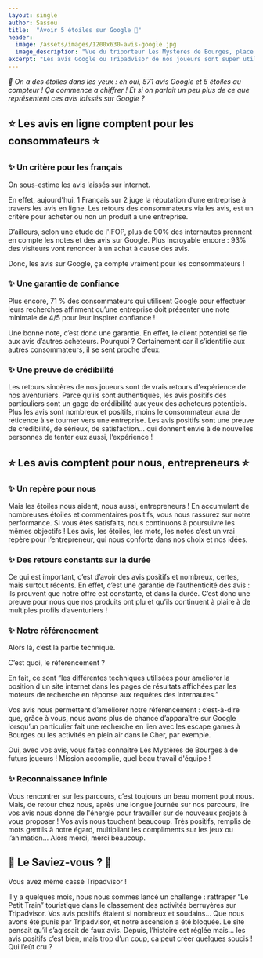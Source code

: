```yaml
---
layout: single
author: Sassou
title:  "Avoir 5 étoiles sur Google 🤩"
header:
  image: /assets/images/1200x630-avis-google.jpg
  image_description: "Vue du triporteur Les Mystères de Bourges, place Etienne Dolet à Bourges avec les sacs de jeu La Grande His'Tory"
excerpt: "Les avis Google ou Tripadvisor de nos joueurs sont super utiles pour nous donner la force de continuer à créer tous les jours."
---
```


*🌟 On a des étoiles dans les yeux : eh oui, 571 avis Google et 5 étoiles au compteur ! Ça commence a chiffrer ! Et si on parlait un peu plus de ce que représentent ces avis laissés sur Google ?*

## ⭐️ Les avis en ligne comptent pour les consommateurs ⭐️

### ✨ Un critère pour les français

On sous-estime les avis laissés sur internet.

En effet, aujourd'hui, 1 Français sur 2 juge la réputation d’une entreprise à travers les avis en ligne. Les retours des consommateurs via les avis, est un critère pour acheter ou non un produit à une entreprise.

D’ailleurs, selon une étude de l'IFOP, plus de 90% des internautes prennent en compte les notes et des avis sur Google. Plus incroyable encore : 93% des visiteurs vont renoncer à un achat à cause des avis.

Donc, les avis sur Google, ça compte vraiment pour les consommateurs !

### ✨ Une garantie de confiance

Plus encore, 71 % des consommateurs qui utilisent Google pour effectuer leurs recherches affirment qu’une entreprise doit présenter une note minimale de 4/5 pour leur inspirer confiance !

Une bonne note, c’est donc une garantie. En effet, le client potentiel se fie aux avis d’autres acheteurs. Pourquoi ? Certainement car il s’identifie aux autres consommateurs, il se sent proche d’eux.

### ✨ Une preuve de crédibilité

Les retours sincères de nos joueurs sont de vrais retours d’expérience de nos aventuriers. Parce qu’ils sont authentiques, les avis positifs des particuliers sont un gage de crédibilité aux yeux des acheteurs potentiels. Plus les avis sont nombreux et positifs, moins le consommateur aura de réticence à se tourner vers une entreprise. Les avis positifs sont une preuve de crédibilité, de sérieux, de satisfaction… qui donnent envie à de nouvelles personnes de tenter eux aussi, l’expérience !

## ⭐️ Les avis comptent pour nous, entrepreneurs ⭐️

### ✨ Un repère pour nous

Mais les étoiles nous aident, nous aussi, entrepreneurs ! En accumulant de nombreuses étoiles et commentaires positifs, vous nous rassurez sur notre performance. Si vous êtes satisfaits, nous continuons à poursuivre les mêmes objectifs ! Les avis, les étoiles, les mots, les notes c’est un vrai repère pour l’entrepreneur, qui nous conforte dans nos choix et nos idées.

### ✨ Des retours constants sur la durée

Ce qui est important, c’est d’avoir des avis positifs et nombreux, certes, mais surtout récents. En effet, c’est une garantie de l’authenticité des avis : ils prouvent que notre offre est constante, et dans la durée. C’est donc une preuve pour nous que nos produits ont plu et qu’ils continuent à plaire à de multiples profils d’aventuriers !

### ✨ Notre référencement

Alors là, c’est la partie technique.

C’est quoi, le référencement ?

En fait, ce sont “les différentes techniques utilisées pour améliorer la position d'un site internet dans les pages de résultats affichées par les moteurs de recherche en réponse aux requêtes des internautes.”

Vos avis nous permettent d’améliorer notre référencement : c’est-à-dire que, grâce à vous, nous avons plus de chance d’apparaître sur Google lorsqu’un particulier fait une recherche en lien avec les escape games à Bourges ou les activités en plein air dans le Cher, par exemple.

Oui, avec vos avis, vous faites connaître Les Mystères de Bourges à de futurs joueurs ! Mission accomplie, quel beau travail d'équipe !

### ✨ Reconnaissance infinie

Vous rencontrer sur les parcours, c’est toujours un beau moment pout nous. Mais, de retour chez nous, après une longue journée sur nos parcours, lire vos avis nous donne de l'énergie pour travailler sur de nouveaux projets à vous proposer ! Vos avis nous touchent beaucoup. Très positifs, remplis de mots gentils à notre égard, multipliant les compliments sur les jeux ou l’animation… Alors merci, merci beaucoup.

## 🌟 Le Saviez-vous ? 🌟

Vous avez même cassé Tripadvisor !

Il y a quelques mois, nous nous sommes lancé un challenge : rattraper “Le Petit Train” touristique dans le classement des activités berruyères sur Tripadvisor. Vos avis positifs étaient si nombreux et soudains… Que nous avons été punis par Tripadvisor, et notre ascension a été bloquée. Le site pensait qu’il s’agissait de faux avis. Depuis, l’histoire est réglée mais… les avis positifs c’est bien, mais trop d’un coup, ça peut créer quelques soucis ! Qui l’eût cru ?